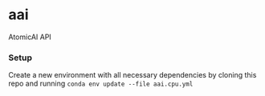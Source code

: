 # aai
AtomicAI API

### Setup
Create a new environment with all necessary dependencies by cloning this repo and running
`conda env update --file aai.cpu.yml`
